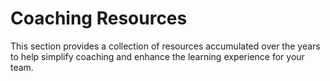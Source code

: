 # Coaching Resources

This section provides a collection of resources accumulated over the years to help simplify coaching and enhance the learning experience for your team.

